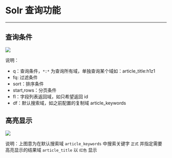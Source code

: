# Solr 查询功能

---

## 查询条件

![](/assets/Lusifer1520892126.png)

说明：

* q：查询条件，`*:*` 为查询所有域，单独查询某个域如：article_title:h1z1
* fq: 过滤条件
* sort：排序条件
* start,rows：分页条件
* fl：字段列表返回域，如只希望返回 id
* df：默认搜索域，如之前配置的复制域 article_keywords

## 高亮显示

![](/assets/Lusifer1520892901.png)

说明：上图意为在默认搜索域 `article_keywords` 中搜索关键字 `正式`  并指定需要高亮显示的结果域 `article_title` 以 `红色` 显示